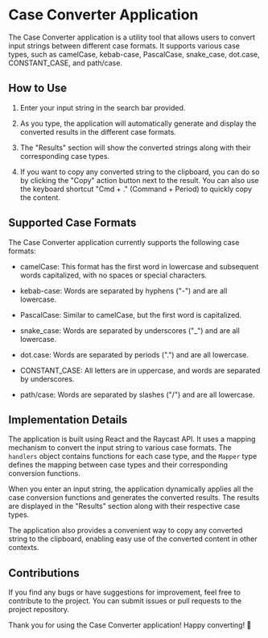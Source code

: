 # Case Converter Application

The Case Converter application is a utility tool that allows users to convert input strings between different case formats. It supports various case types, such as camelCase, kebab-case, PascalCase, snake_case, dot.case, CONSTANT_CASE, and path/case.

## How to Use

1. Enter your input string in the search bar provided.

2. As you type, the application will automatically generate and display the converted results in the different case formats.

3. The "Results" section will show the converted strings along with their corresponding case types.

4. If you want to copy any converted string to the clipboard, you can do so by clicking the "Copy" action button next to the result. You can also use the keyboard shortcut "Cmd + ." (Command + Period) to quickly copy the content.

## Supported Case Formats

The Case Converter application currently supports the following case formats:

- camelCase: This format has the first word in lowercase and subsequent words capitalized, with no spaces or special characters.

- kebab-case: Words are separated by hyphens ("-") and are all lowercase.

- PascalCase: Similar to camelCase, but the first word is capitalized.

- snake_case: Words are separated by underscores ("_") and are all lowercase.

- dot.case: Words are separated by periods (".") and are all lowercase.

- CONSTANT_CASE: All letters are in uppercase, and words are separated by underscores.

- path/case: Words are separated by slashes ("/") and are all lowercase.

## Implementation Details

The application is built using React and the Raycast API. It uses a mapping mechanism to convert the input string to various case formats. The `handlers` object contains functions for each case type, and the `Mapper` type defines the mapping between case types and their corresponding conversion functions.

When you enter an input string, the application dynamically applies all the case conversion functions and generates the converted results. The results are displayed in the "Results" section along with their respective case types.

The application also provides a convenient way to copy any converted string to the clipboard, enabling easy use of the converted content in other contexts.

## Contributions

If you find any bugs or have suggestions for improvement, feel free to contribute to the project. You can submit issues or pull requests to the project repository.

Thank you for using the Case Converter application! Happy converting! 🚀